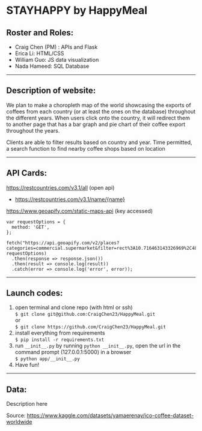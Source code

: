 # STAYHAPPY by HappyMeal

## Roster and Roles:
 * Craig Chen (PM) : APIs and Flask
 * Erica Li: HTML/CSS
 * William Guo: JS data visualization
 * Nada Hameed: SQL Database 

---
## Description of website:
We plan to make a choropleth map of the world showcasing the exports of coffees from each country (or at least the ones on the database) throughout the different years. When users click onto the country, it will redirect them to another page that has a bar graph and pie chart of their coffee export throughout the years. 

Clients are able to filter results based on country and year. 
Time permitted, a search function to find nearby coffee shops based on location 

---
## API Cards:

https://restcountries.com/v3.1/all (open api)

- https://restcountries.com/v3.1/name/{name}


https://www.geoapify.com/static-maps-api (key accessed)

```
var requestOptions = {
  method: 'GET',
};

fetch("https://api.geoapify.com/v2/places?categories=commercial.supermarket&filter=rect%3A10.716463143326969%2C48.755151258420966%2C10.835314015356737%2C48.680903341613316&limit=20&apiKey=c1260a076fc84b9391b4ee3b50fa4ce9", requestOptions)
  .then(response => response.json())
  .then(result => console.log(result))
  .catch(error => console.log('error', error));
```

---

## Launch codes:
1) open terminal and clone repo (with html or ssh)  
```$ git clone git@github.com:CraigChen23/HappyMeal.git```  
or  
```$ git clone https://github.com/CraigChen23/HappyMeal.git```  
2) install everything from requirements  
```$ pip install -r requirements.txt```  
3) run ```__init__.py``` by running ```python __init__.py```, open the url in the command prompt (127.0.0.1:5000) in a browser   
```$ python app/__init__.py```  
4) Have fun! 

---
## Data:

Description here 

Source: https://www.kaggle.com/datasets/yamaerenay/ico-coffee-dataset-worldwide
